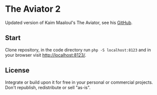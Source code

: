 # The Aviator 2

Updated version of Kaim Maaloul's The Aviator, see his [GitHub](https://github.com/yakudoo/TheAviator).

## Start

Clone repository, in the code directory run `php -S localhost:8123` and in your browser visit [http://localhost:8123/](http://localhost:8123/).

## License

Integrate or build upon it for free in your personal or commercial projects. Don't republish, redistribute or sell "as-is".

